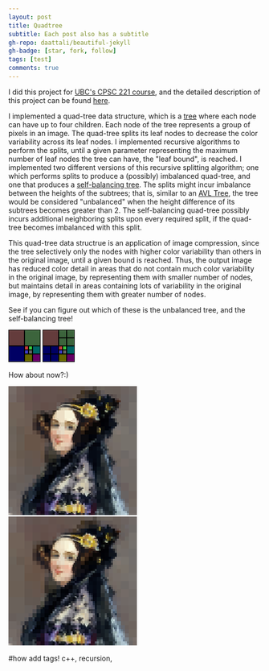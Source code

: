 ```yaml
---
layout: post
title: Quadtree
subtitle: Each post also has a subtitle
gh-repo: daattali/beautiful-jekyll
gh-badge: [star, fork, follow]
tags: [test]
comments: true
---
```


I did this project for [UBC's CPSC 221 course](https://courses.students.ubc.ca/cs/courseschedule?pname=subjarea&tname=subj-course&dept=CPSC&course=221), and the detailed description of this project can be found [here](https://www.students.cs.ubc.ca/~cs-221/2019W1/mps/p3/).

I implemented a quad-tree data structure, which is a [tree](<https://en.wikipedia.org/wiki/Tree_(data_structure)>) where each node can have up to four children. Each node of the tree represents a group of pixels in an image. The quad-tree splits its leaf nodes to decrease the color variability across its leaf nodes. I implemented recursive algorithms to perform the splits, until a given parameter representing the maximum number of leaf nodes the tree can have, the "leaf bound", is reached. I implemented two different versions of this recursive splitting algorithm; one which performs splits to produce a (possibly) imbalanced quad-tree, and one that produces a [self-balancing tree](https://en.wikipedia.org/wiki/Self-balancing_binary_search_tree). The splits might incur imbalance between the heights of the subtrees; that is, similar to an [AVL Tree](https://en.wikipedia.org/wiki/AVL_tree), the tree would be considered "unbalanced" when the height difference of its subtrees becomes greater than 2. The self-balancing quad-tree possibly incurs additional neighboring splits upon every required split, if the quad-tree becomes imbalanced with this split.

This quad-tree data structrue is an application of image compression, since the tree selectively only the nodes with higher color variability than others in the original image, until a given bound is reached. Thus, the output image has reduced color detail in areas that do not contain much color variability in the original image, by representing them with smaller number of nodes, but maintains detail in areas containing lots of variability in the original image, by representing them with greater number of nodes.

See if you can figure out which of these is the unbalanced tree, and the self-balancing tree!

![First example](projects/project_images/out-smallFrame.png)
![First example](projects/project_images/out-smallFrameBal.png)

How about now?:)

![Second example](projects/project_images/out-ada.png)
![Second example](projects/project_images/out-adaBal.png)

#how add tags! c++, recursion,
